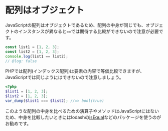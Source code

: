 # 配列はオブジェクト

JavaScriptの配列はオブジェクトであるため、配列の中身が同じでも、オブジェクトのインスタンスが異なると`==`では期待する比較ができないので注意が必要です。

```js twoslash
const list1 = [1, 2, 3];
const list2 = [1, 2, 3];
console.log(list1 == list2);
// @log: false
```

PHPでは配列(インデックス配列)は要素の内容で等価比較できますが、JavaScriptでは同じようにはできないので注意しましょう。

```php
<?php
$list1 = [1, 2, 3];
$list2 = [1, 2, 3];
var_dump($list1 === $list2); //=> bool(true)
```

このような配列の中身を比べるための演算子やメソッドはJavaScriptにはないため、中身を比較したいときにはlodashの[isEqual](https://lodash.com/docs/4.17.15#isEqual)などのパッケージを使うのがお勧めです。
